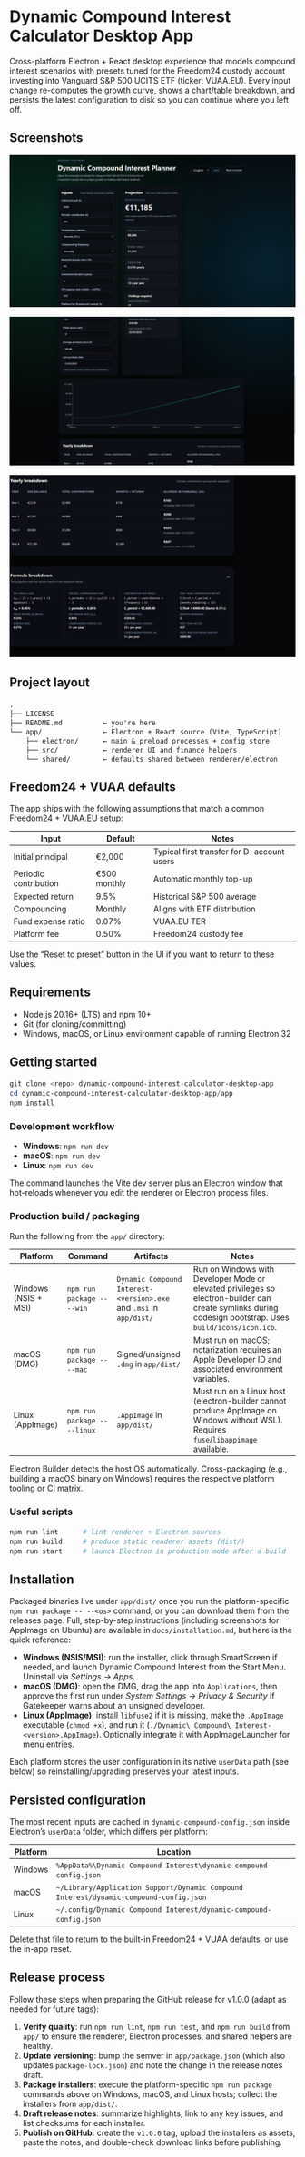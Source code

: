 # Dynamic Compound Interest Calculator Desktop App

Cross-platform Electron + React desktop experience that models compound interest scenarios with presets tuned for the Freedom24 custody account investing into Vanguard S&P 500 UCITS ETF (ticker: VUAA.EU). Every input change re-computes the growth curve, shows a chart/table breakdown, and persists the latest configuration to disk so you can continue where you left off.

## Screenshots

![Primary dashboard view showing inputs](/docs/screenshots/1.png)

![Primary dashboard view showing waterfall stats, and growth chart](/docs/screenshots/2.png)

![Table and formulas view highlighting yearly breakdown plus projection math](/docs/screenshots/3.png)

## Project layout

```
.
├── LICENSE
├── README.md          ← you're here
└── app/               ← Electron + React source (Vite, TypeScript)
    ├── electron/      ← main & preload processes + config store
    ├── src/           ← renderer UI and finance helpers
    └── shared/        ← defaults shared between renderer/electron
```

## Freedom24 + VUAA defaults

The app ships with the following assumptions that match a common Freedom24 + VUAA.EU setup:

| Input | Default | Notes |
| --- | --- | --- |
| Initial principal | €2,000 | Typical first transfer for D-account users |
| Periodic contribution | €500 monthly | Automatic monthly top-up |
| Expected return | 9.5% | Historical S&P 500 average |
| Compounding | Monthly | Aligns with ETF distribution |
| Fund expense ratio | 0.07% | VUAA.EU TER |
| Platform fee | 0.50% | Freedom24 custody fee |

Use the “Reset to preset” button in the UI if you want to return to these values.

## Requirements

- Node.js 20.16+ (LTS) and npm 10+
- Git (for cloning/committing)
- Windows, macOS, or Linux environment capable of running Electron 32

## Getting started

```powershell
git clone <repo> dynamic-compound-interest-calculator-desktop-app
cd dynamic-compound-interest-calculator-desktop-app/app
npm install
```

### Development workflow

- **Windows**: `npm run dev`
- **macOS**: `npm run dev`
- **Linux**: `npm run dev`

The command launches the Vite dev server plus an Electron window that hot-reloads whenever you edit the renderer or Electron process files.

### Production build / packaging

Run the following from the `app/` directory:

| Platform | Command | Artifacts | Notes |
| --- | --- | --- | --- |
| Windows (NSIS + MSI) | `npm run package -- --win` | `Dynamic Compound Interest-<version>.exe` and `.msi` in `app/dist/` | Run on Windows with Developer Mode or elevated privileges so electron-builder can create symlinks during codesign bootstrap. Uses `build/icons/icon.ico`. |
| macOS (DMG) | `npm run package -- --mac` | Signed/unsigned `.dmg` in `app/dist/` | Must run on macOS; notarization requires an Apple Developer ID and associated environment variables. |
| Linux (AppImage) | `npm run package -- --linux` | `.AppImage` in `app/dist/` | Must run on a Linux host (electron-builder cannot produce AppImage on Windows without WSL). Requires `fuse`/`libappimage` available. |

Electron Builder detects the host OS automatically. Cross-packaging (e.g., building a macOS binary on Windows) requires the respective platform tooling or CI matrix.

### Useful scripts

```bash
npm run lint      # lint renderer + Electron sources
npm run build     # produce static renderer assets (dist/)
npm run start     # launch Electron in production mode after a build
```

## Installation

Packaged binaries live under `app/dist/` once you run the platform-specific `npm run package -- --<os>` command, or you can download them from the releases page. Full, step-by-step instructions (including screenshots for AppImage on Ubuntu) are available in `docs/installation.md`, but here is the quick reference:

- **Windows (NSIS/MSI)**: run the installer, click through SmartScreen if needed, and launch Dynamic Compound Interest from the Start Menu. Uninstall via *Settings → Apps*.
- **macOS (DMG)**: open the DMG, drag the app into `Applications`, then approve the first run under *System Settings → Privacy & Security* if Gatekeeper warns about an unsigned developer.
- **Linux (AppImage)**: install `libfuse2` if it is missing, make the `.AppImage` executable (`chmod +x`), and run it (`./Dynamic\ Compound\ Interest-<version>.AppImage`). Optionally integrate it with AppImageLauncher for menu entries.

Each platform stores the user configuration in its native `userData` path (see below) so reinstalling/upgrading preserves your latest inputs.

## Persisted configuration

The most recent inputs are cached in `dynamic-compound-config.json` inside Electron’s `userData` folder, which differs per platform:

| Platform | Location |
| --- | --- |
| Windows | `%AppData%\Dynamic Compound Interest\dynamic-compound-config.json` |
| macOS | `~/Library/Application Support/Dynamic Compound Interest/dynamic-compound-config.json` |
| Linux | `~/.config/Dynamic Compound Interest/dynamic-compound-config.json` |

Delete that file to return to the built-in Freedom24 + VUAA defaults, or use the in-app reset.

## Release process

Follow these steps when preparing the GitHub release for v1.0.0 (adapt as needed for future tags):

1. **Verify quality**: run `npm run lint`, `npm run test`, and `npm run build` from `app/` to ensure the renderer, Electron processes, and shared helpers are healthy.
2. **Update versioning**: bump the semver in `app/package.json` (which also updates `package-lock.json`) and note the change in the release notes draft.
3. **Package installers**: execute the platform-specific `npm run package` commands above on Windows, macOS, and Linux hosts; collect the installers from `app/dist/`.
4. **Draft release notes**: summarize highlights, link to any key issues, and list checksums for each installer.
5. **Publish on GitHub**: create the `v1.0.0` tag, upload the installers as assets, paste the notes, and double-check download links before publishing.
